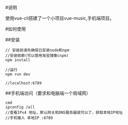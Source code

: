 #说明

使用vue-cli搭建了一个小项目vue-music,手机端项目。
  

#如何使用


##安装
```
// 安装前请先确保已安装node和npm
//安装依赖(可以使用淘宝镜像cnpm)
npm install

//运行
npm run dev

//localhost:6789
```
##手机端访问（要求和电脑端一个局域网）
```
cmd
ipconfig /all
//查看IPv4 地址，默认网关和DNS服务器就可以了，获取本地IP地址
//手机输入 本地IP :6789
```
